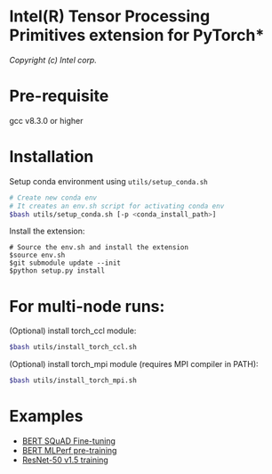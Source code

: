 Intel(R) Tensor Processing Primitives extension for PyTorch\*
=============================================================
*Copyright (c) Intel corp.*

# Pre-requisite
gcc v8.3.0 or higher

# Installation
Setup conda environment using `utils/setup_conda.sh`

```bash
# Create new conda env 
# It creates an env.sh script for activating conda env
$bash utils/setup_conda.sh [-p <conda_install_path>]
```

Install the extension:
```
# Source the env.sh and install the extension
$source env.sh
$git submodule update --init
$python setup.py install
```

# For multi-node runs:
(Optional) install torch_ccl module:
```bash
$bash utils/install_torch_ccl.sh
```

(Optional) install torch_mpi module (requires MPI compiler in PATH):
```bash
$bash utils/install_torch_mpi.sh
```

# Examples
- [BERT SQuAD Fine-tuning](examples/bert/squad/README.txt)
- [BERT MLPerf pre-training](examples/bert/pretrain_mlperf/README.txt)
- [ResNet-50 v1.5 training](examples/resnet/README.txt)

